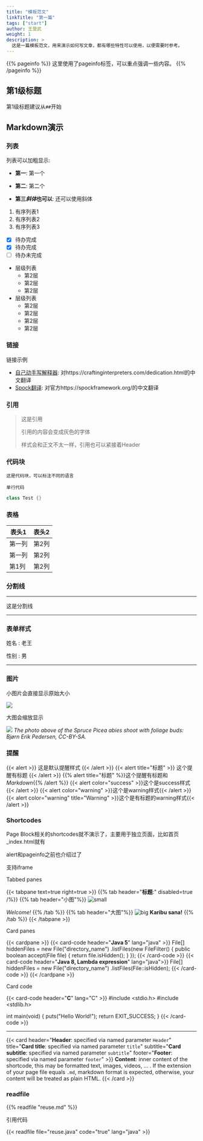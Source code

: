 ```yaml
---
title: "模板范文"
linkTitle: "第一篇"
tags: ["start"]
author: 王登武
weight: 1
description: >
  这是一篇模板范文，用来演示如何写文章，都有哪些特性可以使用，以便需要时参考。
---
```


{{% pageinfo %}}
这里使用了pageinfo标签，可以重点强调一些内容。
{{% /pageinfo %}}

## 第1级标题

第1级标题建议从`##`开始

## Markdown演示

### 列表

列表可以加粗显示:

* **第一**: 第一个

* **第二**: 第二个

* **第三*斜体*也可以**: 还可以使用斜体

1. 有序列表1
2. 有序列表2
3. 有序列表3

- [x] 待办完成
- [x] 待办完成
- [ ] 待办未完成

* 层级列表
  * 第2层
  * 第2层
  * 第2层
* 层级列表
  * 第2层
  * 第2层
  * 第2层
  * 第2层

### 链接

链接示例

* [自己动手写解释器](https://lox.dengwu.wang/dedication.html): 对https://craftinginterpreters.com/dedication.html的中文翻译
* [Spock翻译](https://spockframework.cn/): 对官方https://spockframework.org/的中文翻译

### 引用
> 这是引用
>
> 引用的内容会变成灰色的字体
>
> 样式会和正文不太一样，引用也可以紧接着Header

### 代码块

```
这是代码块，可以标注不同的语言
```

`单行代码`

```java
class Test {}
```

### 表格

| 表头1 | 表头2 |
|-----|-----|
| 第一列 | 第2列 |
| 第一列 | 第2列 |
| 第1列 | 第2列 |

### 分割线

----------------

这是分割线

----------------

### 表单样式

姓名
: 老王

性别
: 男

----------------

### 图片

小图片会直接显示原始大小

![](small.png)

大图会缩放显示

![](big.png)
_The photo above of the Spruce Picea abies shoot with foliage buds: Bjørn Erik Pedersen, CC-BY-SA._

### 提醒

{{< alert >}} 这是默认提醒样式 {{< /alert >}}
{{< alert title="标题" >}} 这个提醒有标题 {{< /alert >}}
{{% alert title="标题" %}}这个提醒有标题和*Markdown*{{% /alert %}}
{{< alert color="success" >}}这个是success样式{{< /alert >}}
{{< alert color="warning" >}}这个是warning样式{{< /alert >}}
{{< alert color="warning" title="Warning" >}}这个是有标题的warning样式{{< /alert >}}

### Shortcodes

Page Block相关的shortcodes就不演示了，主要用于独立页面，比如首页_index.html就有

alert和pageinfo之前也介绍过了

支持iframe

Tabbed panes

{{< tabpane text=true right=true >}}
{{% tab header="**标题**:" disabled=true /%}}
{{% tab header="小图"%}}
![small](small.png)

_Welcome!_
{{% /tab %}}
{{% tab header="大图"%}}
![big](big.png)
**Karibu sana!**
{{% /tab %}}
{{< /tabpane >}}

Card panes

{{< cardpane >}}
{{< card-code header="**Java 5**" lang="java" >}}
File[] hiddenFiles = new File("directory_name")
    .listFiles(new FileFilter() {
        public boolean accept(File file) {
            return file.isHidden();
        }
    });
{{< /card-code >}}
{{< card-code header="**Java 8, Lambda expression**" lang="java">}}
File[] hiddenFiles = new File("directory_name")
    .listFiles(File::isHidden);
{{< /card-code >}}
{{< /cardpane >}}

Card code

{{< card-code header="**C**" lang="C" >}}
#include <stdio.h>
#include <stdlib.h>

int main(void)
{
  puts("Hello World!");
  return EXIT_SUCCESS;
}
{{< /card-code >}}

------

{{< card header="**Header**: specified via named parameter `Header`" title="**Card title**: specified via named parameter `title`" subtitle="**Card subtitle**: specified via named parameter `subtitle`" footer="**Footer**: specified via named parameter `footer`" >}}
**Content**: inner content of the shortcode, this may be formatted text, images, videos, … . If the extension of your page file equals `.md`, markdown format is expected, otherwise, your content will be treated as plain HTML.
{{< /card >}}

### readfile

{{% readfile "reuse.md" %}}

引用代码

{{< readfile file="reuse.java" code="true" lang="java" >}}
